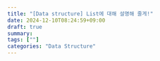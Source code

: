 ```yaml
---
title: "[Data structure] List에 대해 설명해 줄게!"
date: 2024-12-10T08:24:59+09:00
draft: true
summary: 
tags: [""]
categories: "Data Structure"
---
```

